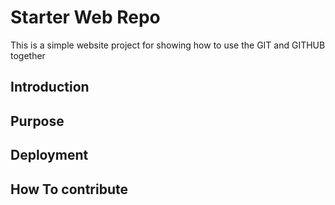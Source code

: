 # Starter Web Repo

This is a simple website project for 
showing how to use the GIT and GITHUB together

## Introduction

## Purpose

## Deployment

## How To contribute